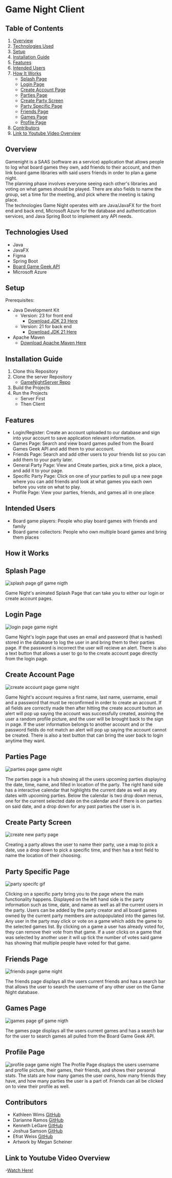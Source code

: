# Game Night Client

## Table of Contents
1. [Overview](#overview)
2. [Technologies Used](#technologies-used)
3. [Setup](#setup)
4. [Installation Guide](#installation-guide)
5. [Features](#features)
6. [Intended Users](#intended-users)
7. [How It Works](#how-it-works)
   - [Splash Page](#splash-page)  
   - [Login Page](#login-page)  
   - [Create Account Page](#create-account-page)  
   - [Parties Page](#parties-page)
   - [Create Party Screen](#create-party-screen)
   - [Party Specific Page](#party-specific-page)
   - [Friends Page](#friends-page)
   - [Games Page](#games-page) 
   - [Profile Page](#profile-page) 
8. [Contributors](#contributors)
9. [Link to Youtube Video Overview](#link-to-youtube-video-overview)
## Overview
Gamenight is a SAAS (software as a service) application that allows people to log what board games they own, add friends to their account, and then link board game libraries with said users friends in order to plan a game night.  
The planning phase involves everyone seeing each other's libraries and voting on what games should be played. There are also fields to name the group, set a time for the meeting, and pick where the meeting is taking place.  
The technologies Game Night operates with are Java/JavaFX for the front end and back end, Microsoft Azure for the database and authentication services, and Java Spring Boot to implement any API needs.

## Technologies Used
- Java 
- JavaFX  
- Figma
- Spring Boot
- [Board Game Geek API](https://boardgamegeek.com/wiki/page/BGG_XML_API)
- Microsoft Azure

## Setup
Prerequisites:
- Java Development Kit  
  - Version: 23 for front end  
    - [Download JDK 23 Here](https://jdk.java.net/java-se-ri/23)  
  - Version: 21 for back end  
    - [Download JDK 21 Here](https://jdk.java.net/java-se-ri/21)
- Apache Maven  
  - [Download Apache Maven Here](https://maven.apache.org/install.html)

## Installation Guide
1. Clone this Repository
2. Clone the server Repository  
   - [GameNightServer Repo](https://github.com/bewimsical/GameNightServer)
3. Build the Projects
4. Run the Projects  
   - Server First  
   - Then Client

## Features
- Login/Register: Create an account uploaded to our database and sign into your account to save application relevant information.
- Games Page: Search and view board games pulled from the Board Games Geek API and add them to your account.
- Friends Page: Search and add other users to your friends list so you can add them to your party later.
- General Party Page: View and Create parties, pick a time, pick a place, and add it to your page. 
- Specific Party Page: Click on one of your parties to pull up a new page where you can add friends and look at what games you each own before you vote on what to play.
- Profile Page: View your parties, friends, and games all in one place

## Intended Users
- Board game players: People who play board games with friends and family
- Board game collectors: People who own multiple board games and bring them places

## How it Works


## Splash Page 
![splash page gif game nigth](https://github.com/user-attachments/assets/74a497b8-f82a-4d56-9345-555440321423)

Game Night's animated Splash Page that can take you to either our login or create account pages.

## Login Page
![login page game night](https://github.com/user-attachments/assets/60f3278a-cd3a-48b7-b287-0b1632652e11)

Game Night's login page that uses an email and password (that is hashed) stored in the database to log the user in and bring them to their parties page. If the password is incorrect the user will recieve an alert. There is also a text button that allows a user to go to the create account page directly from the login page.

## Create Account Page
![create account page game night](https://github.com/user-attachments/assets/6cf445d5-dc47-47ed-bbeb-b66af68ca47e)

Game Night's account requires a first name, last name, username, email and a password that must be reconfirmed in order to create an account. If all fields are correctly made then after hitting the create account button an alert will pop up saying the account was successfully created, assining the user a random profile picture, and the user will be brought back to the sign in page. If the user information belongs to another account and or the password fields do not match an alert will pop up saying the account cannot be created. There is also a text button that can bring the user back to login anytime they want.

## Parties Page
![parties page game night](https://github.com/user-attachments/assets/6fd2d496-e5f1-4706-8f73-66bb96956384)

The parties page is a hub showing all the users upcoming parties displaying the date, time, name, and filled in location of the party. The right hand side has a interactive calendar that highlights the current date as well as any dates with upcoming parties. Below the calendar is two drop down menus, one for the current selected date on the calendar and if there is on parties on said date, and a drop down for any past parties the user is in.

## Create Party Screen
![create new party page](https://github.com/user-attachments/assets/3edcc6b3-a164-4ff8-aa7d-32c513b3ca3d)

Creating a party allows the user to name their party, use a map to pick a date, use a drop down to pick a specific time, and then has a text field to name the location of their choosing.


## Party Specific Page
![party specifc gif](https://github.com/user-attachments/assets/1be3310c-9705-4da5-bc5a-5d149e241644)

Clicking on a specific party bring you to the page where the main functionality happens. Displayed on the left hand side is the party information such as time, date, and name as well as all the current users in the party. Users can be added by the party creator and all board games owned by the current party members are autopopulated into the games list. Any user in the party may click or vote on a game which adds the game to the selected games list. By clicking on a game a user has already voted for, they can remove their vote from that game. If a user clicks on a game that was selected by another user it will up tick the number of votes said game has showing that multiple people have voted for that game.
## Friends Page
![friends page game night](https://github.com/user-attachments/assets/bb032b8e-1a42-4806-9f61-d44140de1150)

The friends page displays all the users current friends and has a search bar that allows the user to search the username of any other user on the Game Night database.

## Games Page
![games page gif game nigth](https://github.com/user-attachments/assets/44bedc80-3ecb-4823-94d2-7d825f499fab)

The games page displays all the users current games and has a search bar for the user to search games all pulled from the Board Game Geek API.

## Profile Page
![profile page game night](https://github.com/user-attachments/assets/7337b19c-569e-4727-84ef-b1a054dbf937)
The Profile Page displays the users username and profile picture, their games, their friends, and shows their personal stats. The stats are how many games the user owns, how many friends they have, and how many parties the user is a part of. Friends can all be clicked on to view their profile as well.









## Contributors
- Kathleen Wims [GitHub](https://github.com/bewimsical)  
- Darianne Ramos [GitHub](https://github.com/darianne123)  
- Kenneth LeGare [GitHub](https://github.com/DataHiveMind)  
- Joshua Samson [GitHub](https://github.com/jsams909)  
- Efrat Weiss [GitHub](https://github.com/Wieefi)
- Artwork by Megan Scheiner

## Link to Youtube Video Overview
-[Watch Here!](https://youtu.be/fL_YZSTsOAY)
  
